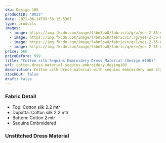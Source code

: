 ```yaml
---
sku: Design-108
productID: "0025"
date: 2022-06-14T09:38:15.530Z
type: products
images:
  - image: https://img.fkcdn.com/image/l4bn5ow0/fabric/a/g/o/yes-2-35-m-unstitched-2-2-m-design-108-sun-fashion-and-lifestyle-original-imagf8qrrjegvpjy.jpeg
  - image: https://img.fkcdn.com/image/l4bn5ow0/fabric/i/l/g/yes-2-35-m-unstitched-2-2-m-design-108-sun-fashion-and-lifestyle-original-imagf8qrdbrmhapk.jpeg
  - image: https://img.fkcdn.com/image/l4bn5ow0/fabric/n/g/1/yes-2-35-m-unstitched-2-2-m-design-108-sun-fashion-and-lifestyle-original-imagf8qrc4kjvzgy.jpeg
  - image: https://img.fkcdn.com/image/l4bn5ow0/fabric/q/o/e/yes-2-35-m-unstitched-2-2-m-design-108-sun-fashion-and-lifestyle-original-imagf8qrxbav9tv5.jpeg
price: 560
priceBefore: 999
title: "Cotton silk Sequins Embroidery Dress Material (Design #108)"
url: cotton-dress-material-sequins-embroidery-desing108
description: Cotton silk dress material with sequins embroidery and stylish dupatta
stockOut: false
draft: false
---
```

### Fabric Detail
- Top: Cotton silk 2.2 mtr
- Dupatta: Cotton silk 2.2 mtr
- Bottom: Cotton 2 mtr
- Sequins Embroidered

### Unstitched Dress Material